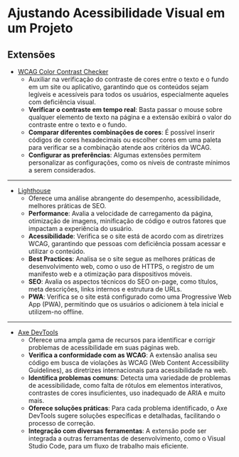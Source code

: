 # Ajustando Acessibilidade Visual em um Projeto

 ## Extensões
- [WCAG Color Contrast Checker](https://chromewebstore.google.com/detail/wcag-color-contrast-check/plnahcmalebffmaghcpcmpaciebdhgdf?hl=pt-PT&utm_source=ext_sidebar)
	- Auxiliar na verificação do contraste de cores entre o texto e o fundo em um site ou aplicativo, garantindo que os conteúdos sejam legíveis e acessíveis para todos os usuários, especialmente aqueles com deficiência visual.
	- **Verificar o contraste em tempo real**: Basta passar o mouse sobre qualquer elemento de texto na página e a extensão exibirá o valor do contraste entre o texto e o fundo.
	- **Comparar diferentes combinações de cores**: É possível inserir códigos de cores hexadecimais ou escolher cores em uma paleta para verificar se a combinação atende aos critérios da WCAG.
	- **Configurar as preferências**: Algumas extensões permitem personalizar as configurações, como os níveis de contraste mínimos a serem considerados.
___
- [Lighthouse](https://chromewebstore.google.com/detail/lighthouse/blipmdconlkpinefehnmjammfjpmpbjk?hl=pt-PT)
	- Oferece uma análise abrangente do desempenho, acessibilidade, melhores práticas de SEO.
	- **Performance**: Avalia a velocidade de carregamento da página, otimização de imagens, minificação de código e outros fatores que impactam a experiência do usuário.
	- **Acessibilidade**: Verifica se o site está de acordo com as diretrizes WCAG, garantindo que pessoas com deficiência possam acessar e utilizar o conteúdo.
	- **Best Practices**: Analisa se o site segue as melhores práticas de desenvolvimento web, como o uso de HTTPS, o registro de um manifesto web e a otimização para dispositivos móveis.
	- **SEO**: Avalia os aspectos técnicos do SEO on-page, como títulos, meta descrições, links internos e estrutura de URLs.
	- **PWA**: Verifica se o site está configurado como uma Progressive Web App (PWA), permitindo que os usuários o adicionem à tela inicial e utilizem-no offline.
___
- [Axe DevTools](https://chromewebstore.google.com/detail/axe-devtools-web-accessib/lhdoppojpmngadmnindnejefpokejbdd?hl=pt-PT)
	- Oferece uma ampla gama de recursos para identificar e corrigir problemas de acessibilidade em suas páginas web.
	- **Verifica a conformidade com as WCAG**: A extensão analisa seu código em busca de violações às WCAG (Web Content Accessibility Guidelines), as diretrizes internacionais para acessibilidade na web.
	- **Identifica problemas comuns**: Detecta uma variedade de problemas de acessibilidade, como falta de rótulos em elementos interativos, contrastes de cores insuficientes, uso inadequado de ARIA e muito mais.
	- **Oferece soluções práticas**: Para cada problema identificado, o Axe DevTools sugere soluções específicas e detalhadas, facilitando o processo de correção.
	- **Integração com diversas ferramentas**: A extensão pode ser integrada a outras ferramentas de desenvolvimento, como o Visual Studio Code, para um fluxo de trabalho mais eficiente.